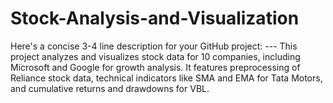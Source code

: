 # Stock-Analysis-and-Visualization
Here's a concise 3-4 line description for your GitHub project:  ---  This project analyzes and visualizes stock data for 10 companies, including Microsoft and Google for growth analysis. It features preprocessing of Reliance stock data, technical indicators like SMA and EMA for Tata Motors, and cumulative returns and drawdowns for VBL. 
